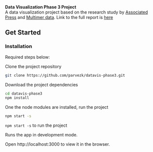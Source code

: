 **Data Visualization Phase 3 Project**  
A data visualization project based on the research study by [Associated Press](https://www.ap.org/en-us/) and [Multimer data](http://multimerdata.com/). Link to the full report is [here](https://insights.ap.org/industry-trends/report-how-virtual-reality-will-impact-journalism)

## Get Started

### Installation

Required steps below:

Clone the project repository
```sh
git clone https://github.com/parvezk/datavis-phase3.git

```
Download the project dependencies
```sh
cd datavis-phase3
npm install
```
One the node modules are installed, run the project

```sh
npm start -s

```
`npm start -s` to run the project

Runs the app in development mode.

Open http://localhost:3000 to view it in the browser.
